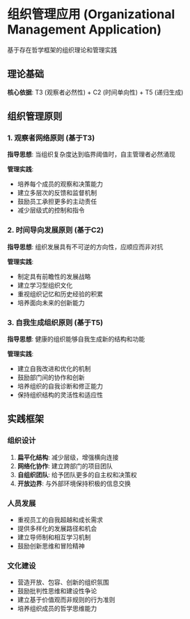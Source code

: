 # 组织管理应用 (Organizational Management Application)

基于存在哲学框架的组织理论和管理实践

## 理论基础

**核心依据**: T3 (观察者必然性) + C2 (时间单向性) + T5 (递归生成)

## 组织管理原则

### 1. 观察者网络原则 (基于T3)
**指导思想**: 当组织复杂度达到临界阈值时，自主管理者必然涌现

**管理实践**:
- 培养每个成员的观察和决策能力
- 建立多层次的反馈和监督机制
- 鼓励员工承担更多的主动责任
- 减少层级式的控制和指令

### 2. 时间导向发展原则 (基于C2)
**指导思想**: 组织发展具有不可逆的方向性，应顺应而非对抗

**管理实践**:
- 制定具有前瞻性的发展战略
- 建立学习型组织文化
- 重视组织记忆和历史经验的积累
- 培养面向未来的创新能力

### 3. 自我生成组织原则 (基于T5)
**指导思想**: 健康的组织能够自我生成新的结构和功能

**管理实践**:
- 建立自我改进和优化的机制
- 鼓励部门间的协作和创新
- 培养组织的自我诊断和修正能力
- 保持组织结构的灵活性和适应性

## 实践框架

### 组织设计
1. **扁平化结构**: 减少层级，增强横向连接
2. **网络化协作**: 建立跨部门的项目团队
3. **自组织团队**: 给予团队更多的自主权和决策权
4. **开放边界**: 与外部环境保持积极的信息交换

### 人员发展
- 重视员工的自我超越和成长需求
- 提供多样化的发展路径和机会
- 建立导师制和相互学习机制
- 鼓励创新思维和冒险精神

### 文化建设
- 营造开放、包容、创新的组织氛围
- 鼓励批判性思维和建设性争论
- 建立基于价值观而非规则的行为准则
- 培养组织成员的哲学思维能力
